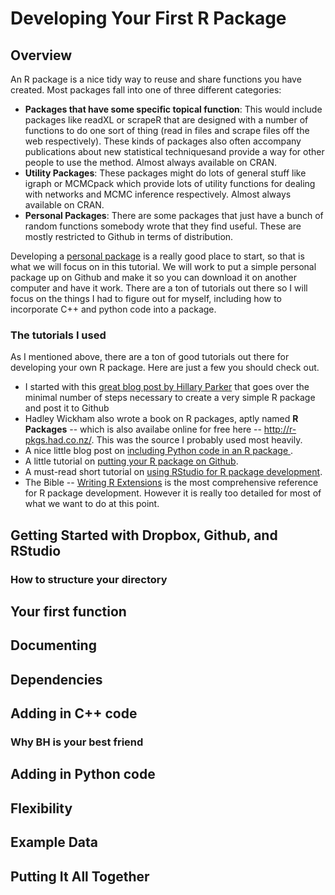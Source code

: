 # Developing Your First R Package

## Overview

An R package is a nice tidy way to reuse and share functions you have created. Most packages fall into one of three different categories:

* **Packages that have some specific topical function**: This would include packages like readXL or scrapeR that are designed with a number of functions to do one sort of thing (read in files and scrape files off the web respectively). These kinds of packages also often accompany publications about new statistical techniquesand provide a way for other people to use the method. Almost always available on CRAN.
* **Utility Packages**: These packages might do lots of general stuff like igraph or MCMCpack which provide lots of utility functions for dealing with networks and MCMC inference respectively. Almost always available on CRAN.
* **Personal Packages**: There are some packages that just have a bunch of random functions somebody wrote that they find useful. These are mostly restricted to Github in terms of distribution. 

Developing a [personal package](http://hilaryparker.com/2013/04/03/personal-r-packages/) is a really good place to start, so that is what we will focus on in this tutorial. We will work to put a simple personal package up on Github and make it so you can download it on another computer and have it work. There are a ton of tutorials out there so I will focus on the things I had to figure out for myself, including how to incorporate C++ and python code into a package. 

### The tutorials I used 

As I mentioned above, there are a ton of good tutorials out there for developing your own R package. Here are just a few you should check out. 

* I started with this [great blog post by Hillary Parker](http://hilaryparker.com/2014/04/29/writing-an-r-package-from-scratch/) that goes over the minimal number of steps necessary to create a very simple R package and post it to Github 
* Hadley Wickham also wrote a book on R packages, aptly named **R Packages** -- which is also availabe online for free here -- <http://r-pkgs.had.co.nz/>. This was the source I probably used most heavily.
* A nice little blog post on [including Python code in an R package ](http://blog.quantitations.com/tutorial/2012/11/17/including-python-code-in-an-r-package/).
* A little tutorial on [putting your R package on Github](http://kbroman.org/pkg_primer/pages/github.html).
* A must-read short tutorial on [using RStudio for R package development](https://support.rstudio.com/hc/en-us/articles/200486488-Developing-Packages-with-RStudio).
* The Bible -- [Writing R Extensions](http://cran.r-project.org/doc/manuals/r-release/R-exts.html) is the most comprehensive reference for R package development. However it is really too detailed for most of what we want to do at this point.

## Getting Started with Dropbox, Github, and RStudio

### How to structure your directory

## Your first function

## Documenting

## Dependencies

## Adding in C++ code

### Why BH is your best friend

## Adding in Python code

## Flexibility

## Example Data

## Putting It All Together